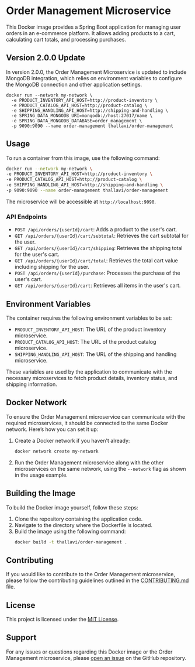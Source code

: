 # Order Management Microservice

This Docker image provides a Spring Boot application for managing user orders in an e-commerce platform. It allows adding products to a cart, calculating cart totals, and processing purchases.

## Version 2.0.0 Update

In version 2.0.0, the Order Management Microservice is updated to include MongoDB integration, which relies on environment variables to configure the MongoDB connection and other application settings.

```
docker run --network my-network \
  -e PRODUCT_INVENTORY_API_HOST=http://product-inventory \
  -e PRODUCT_CATALOG_API_HOST=http://product-catalog \
  -e SHIPPING_HANDLING_API_HOST=http://shipping-and-handling \
  -e SPRING_DATA_MONGODB_URI=mongodb://host:27017/name \
  -e SPRING_DATA_MONGODB_DATABASE=order_management \
  -p 9090:9090 --name order-management thallavi/order-management
```

## Usage

To run a container from this image, use the following command:

```bash
docker run --network my-network \
-e PRODUCT_INVENTORY_API_HOST=http://product-inventory \
-e PRODUCT_CATALOG_API_HOST=http://product-catalog \
-e SHIPPING_HANDLING_API_HOST=http://shipping-and-handling \
-p 9090:9090 --name order-management thallavi/order-management
```

The microservice will be accessible at `http://localhost:9090`.

### API Endpoints

- `POST /api/orders/{userId}/cart`: Adds a product to the user's cart.
- `GET /api/orders/{userId}/cart/subtotal`: Retrieves the cart subtotal for the user.
- `GET /api/orders/{userId}/cart/shipping`: Retrieves the shipping total for the user's cart.
- `GET /api/orders/{userId}/cart/total`: Retrieves the total cart value including shipping for the user.
- `POST /api/orders/{userId}/purchase`: Processes the purchase of the user's cart.
- `GET /api/orders/{userId}/cart`: Retrieves all items in the user's cart.

## Environment Variables

The container requires the following environment variables to be set:

- `PRODUCT_INVENTORY_API_HOST`: The URL of the product inventory microservice.
- `PRODUCT_CATALOG_API_HOST`: The URL of the product catalog microservice.
- `SHIPPING_HANDLING_API_HOST`: The URL of the shipping and handling microservice.

These variables are used by the application to communicate with the necessary microservices to fetch product details, inventory status, and shipping information.

## Docker Network

To ensure the Order Management microservice can communicate with the required microservices, it should be connected to the same Docker network. Here’s how you can set it up:

1. Create a Docker network if you haven't already:

   ```bash
   docker network create my-network
   ```

2. Run the Order Management microservice along with the other microservices on the same network, using the `--network` flag as shown in the usage example.

## Building the Image

To build the Docker image yourself, follow these steps:

1. Clone the repository containing the application code.
2. Navigate to the directory where the Dockerfile is located.
3. Build the image using the following command:
   ```bash
   docker build -t thallavi/order-management .
   ```

## Contributing

If you would like to contribute to the Order Management microservice, please follow the contributing guidelines outlined in the [CONTRIBUTING.md](./CONTRIBUTING.md) file.

## License

This project is licensed under the [MIT License](./LICENSE).

## Support

For any issues or questions regarding this Docker image or the Order Management microservice, please [open an issue](https://github.com/your-repo/issues) on the GitHub repository.
